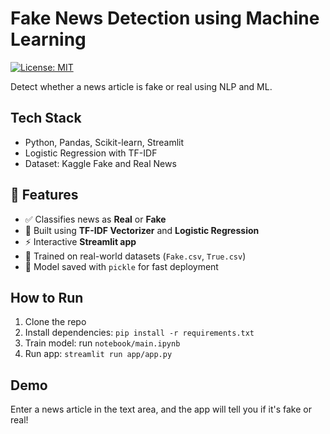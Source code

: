 # Fake News Detection using Machine Learning

[![License: MIT](https://img.shields.io/badge/License-MIT-yellow.svg)](https://opensource.org/licenses/MIT)

Detect whether a news article is fake or real using NLP and ML.

## Tech Stack
- Python, Pandas, Scikit-learn, Streamlit
- Logistic Regression with TF-IDF
- Dataset: Kaggle Fake and Real News

## 📌 Features

- ✅ Classifies news as **Real** or **Fake**
- 💬 Built using **TF-IDF Vectorizer** and **Logistic Regression**
- ⚡ Interactive **Streamlit app**
- 🧠 Trained on real-world datasets (`Fake.csv`, `True.csv`)
- 💾 Model saved with `pickle` for fast deployment  

## How to Run
1. Clone the repo
2. Install dependencies: `pip install -r requirements.txt`
3. Train model: run `notebook/main.ipynb`
4. Run app: `streamlit run app/app.py`

## Demo
Enter a news article in the text area, and the app will tell you if it's fake or real!
